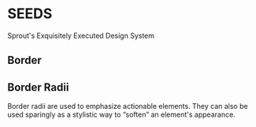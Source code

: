 # SEEDS
Sprout's Exquisitely Executed Design System

## Border

## Border Radii
Border radii are used to emphasize actionable elements. They can also be used sparingly as a stylistic way to “soften” an element's appearance.
